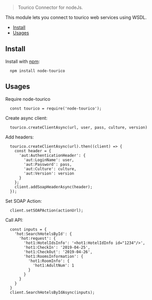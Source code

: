 > Tourico Connector for nodeJs.

This module lets you connect to tourico web services using WSDL. 

- [Install](#install)
- [Usages](#usages)

## Install

Install with [npm](http://github.com/isaacs/npm):

```
  npm install node-tourico
```

## Usages

Require node-tourico

```
  const tourico = require('node-tourico');
```

Create async client:

```
  tourico.createClientAsync(url, user, pass, culture, version)
```

Add headers:

```
  tourico.createClientAsync(url).then((client) => {
    const header = {
      'aut:AuthenticationHeader': {
        'aut:LoginName': user,
        'aut:Password': pass,
        'aut:Culture': culture,
        'aut:Version': version
      }
    };
    client.addSoapHeaderAsync(header);
  });
```

Set SOAP Action:

```
  client.setSOAPAction(actionUrl);
```

Call API:

```
  const inputs = {
    'hot:SearchHotelsById': {
      'hot:request': {
        'hot1:HotelIdsInfo': '<hot1:HotelIdInfo id="1234"/>',
        'hot1:CheckIn': '2019-04-25',
        'hot1:CheckOut': '2019-04-26',
        'hot1:RoomsInformation': {
          'hot1:RoomInfo': {
            'hot1:AdultNum': 1
          }
        }
      }
    }
  }
  client.SearchHotelsByIdAsync(inputs);
```
